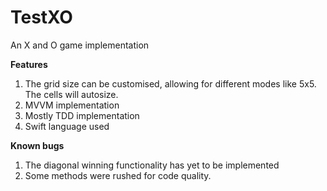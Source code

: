 # TestXO

An X and O game implementation

**Features**
1. The grid size can be customised, allowing for different modes like 5x5. The cells will autosize.
2. MVVM implementation
3. Mostly TDD implementation
4. Swift language used


**Known bugs**
1. The diagonal winning functionality has yet to be implemented
2. Some methods were rushed for code quality.
